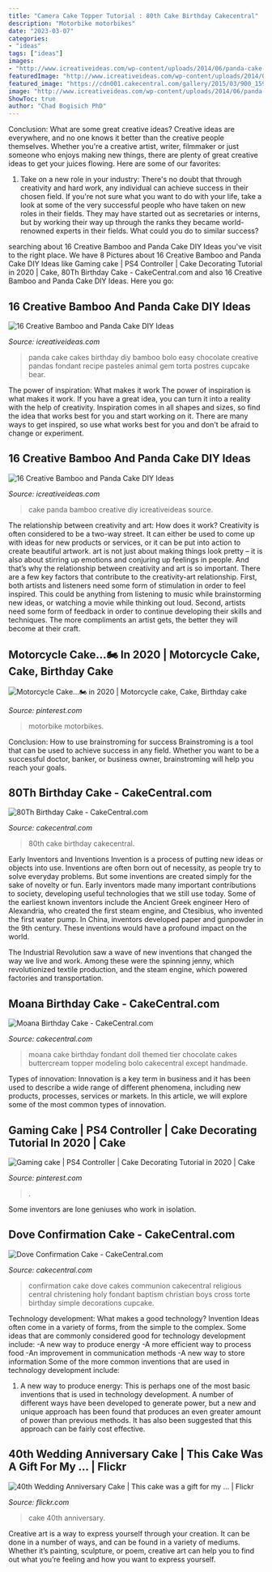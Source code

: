 ```yaml
---
title: "Camera Cake Topper Tutorial : 80th Cake Birthday Cakecentral"
description: "Motorbike motorbikes"
date: "2023-03-07"
categories:
- "ideas"
tags: ["ideas"]
images:
- "http://www.icreativeideas.com/wp-content/uploads/2014/06/panda-cake-8.jpg"
featuredImage: "http://www.icreativeideas.com/wp-content/uploads/2014/06/panda-cake-8.jpg"
featured_image: "https://cdn001.cakecentral.com/gallery/2015/03/900_159323utmO_dove-confirmation-cake.jpg"
image: "http://www.icreativeideas.com/wp-content/uploads/2014/06/panda-cake-8.jpg"
ShowToc: true
author: "Chad Bogisich PhD"
---
```



Conclusion: What are some great creative ideas?
Creative ideas are everywhere, and no one knows it better than the creative people themselves. Whether you're a creative artist, writer, filmmaker or just someone who enjoys making new things, there are plenty of great creative ideas to get your juices flowing. Here are some of our favorites: 
1. Take on a new role in your industry: There's no doubt that through creativity and hard work, any individual can achieve success in their chosen field. If you're not sure what you want to do with your life, take a look at some of the very successful people who have taken on new roles in their fields. They may have started out as secretaries or interns, but by working their way up through the ranks they became world-renowned experts in their fields. What could you do to similar success? 


	

		
searching about 16 Creative Bamboo and Panda Cake DIY Ideas you've visit to the right place. We have 8 Pictures about 16 Creative Bamboo and Panda Cake DIY Ideas like Gaming cake | PS4 Controller | Cake Decorating Tutorial in 2020 | Cake, 80Th Birthday Cake - CakeCentral.com and also 16 Creative Bamboo and Panda Cake DIY Ideas. Here you go:
		
    
## 16 Creative Bamboo And Panda Cake DIY Ideas

<img loading=lazy src="http://www.icreativeideas.com/wp-content/uploads/2014/06/panda-cake-8.jpg" onerror="this.onerror=null;this.src='https://tse1.mm.bing.net/th?id=OIP.8_e-oRUX9hPI1miGQhEZ1AHaGP&amp;pid=15.1';" alt="16 Creative Bamboo and Panda Cake DIY Ideas">

_Source: icreativeideas.com_

>panda cake cakes birthday diy bamboo bolo easy chocolate creative pandas fondant recipe pasteles animal gem torta postres cupcake bear. 

	

The power of inspiration: What makes it work
The power of inspiration is what makes it work. If you have a great idea, you can turn it into a reality with the help of creativity. Inspiration comes in all shapes and sizes, so find the idea that works best for you and start working on it. There are many ways to get inspired, so use what works best for you and don't be afraid to change or experiment.

    
## 16 Creative Bamboo And Panda Cake DIY Ideas

<img loading=lazy src="https://www.icreativeideas.com/wp-content/uploads/2014/06/panda-cake-15.jpg" onerror="this.onerror=null;this.src='https://tse4.mm.bing.net/th?id=OIP.7QRNxpjVD94pFsSxLuMflQHaJ7&amp;pid=15.1';" alt="16 Creative Bamboo and Panda Cake DIY Ideas">

_Source: icreativeideas.com_

>cake panda bamboo creative diy icreativeideas source. 

	

The relationship between creativity and art: How does it work?
Creativity is often considered to be a two-way street. It can either be used to come up with ideas for new products or services, or it can be put into action to create beautiful artwork. art is not just about making things look pretty – it is also about stirring up emotions and conjuring up feelings in people. And that’s why the relationship between creativity and art is so important.
There are a few key factors that contribute to the creativity-art relationship. First, both artists and listeners need some form of stimulation in order to feel inspired. This could be anything from listening to music while brainstorming new ideas, or watching a movie while thinking out loud. Second, artists need some form of feedback in order to continue developing their skills and techniques. The more compliments an artist gets, the better they will become at their craft.

    
## Motorcycle Cake...🏍 In 2020 | Motorcycle Cake, Cake, Birthday Cake

<img loading=lazy src="https://i.pinimg.com/736x/e2/f8/77/e2f877755349b6f3ff50e5927edb84fb.jpg" onerror="this.onerror=null;this.src='https://tse3.mm.bing.net/th?id=OIP.bVQyZDU0sF2VxQ21Qg-5xQHaI4&amp;pid=15.1';" alt="Motorcycle Cake...🏍 in 2020 | Motorcycle cake, Cake, Birthday cake">

_Source: pinterest.com_

>motorbike motorbikes. 

	

Conclusion: How to use brainstroming for success
Brainstroming is a tool that can be used to achieve success in any field. Whether you want to be a successful doctor, banker, or business owner, brainstroming will help you reach your goals.

    
## 80Th Birthday Cake - CakeCentral.com

<img loading=lazy src="https://cdn001.cakecentral.com/gallery/2017/03/900_80th-birthday-cake-92583wOx6o.JPG" onerror="this.onerror=null;this.src='https://tse1.mm.bing.net/th?id=OIP.xHTKTfHYQVHeKeAEwuPm1gHaJ4&amp;pid=15.1';" alt="80Th Birthday Cake - CakeCentral.com">

_Source: cakecentral.com_

>80th cake birthday cakecentral. 

	

Early Inventors and Inventions
Invention is a process of putting new ideas or objects into use. Inventions are often born out of necessity, as people try to solve everyday problems. But some inventions are created simply for the sake of novelty or fun. Early inventors made many important contributions to society, developing useful technologies that we still use today.
Some of the earliest known inventors include the Ancient Greek engineer Hero of Alexandria, who created the first steam engine, and Ctesibius, who invented the first water pump. In China, inventors developed paper and gunpowder in the 9th century. These inventions would have a profound impact on the world.

The Industrial Revolution saw a wave of new inventions that changed the way we live and work. Among these were the spinning jenny, which revolutionized textile production, and the steam engine, which powered factories and transportation.

    
## Moana Birthday Cake - CakeCentral.com

<img loading=lazy src="https://cdn001.cakecentral.com/gallery/2017/05/900_moana-birthday-cake-9211745Cn7r.JPG" onerror="this.onerror=null;this.src='https://tse3.mm.bing.net/th?id=OIP.vPJeVJQkSM3tvdBq56ZeQQHaJ3&amp;pid=15.1';" alt="Moana Birthday Cake - CakeCentral.com">

_Source: cakecentral.com_

>moana cake birthday fondant doll themed tier chocolate cakes buttercream topper modeling bolo cakecentral except handmade. 

	

Types of innovation:
Innovation is a key term in business and it has been used to describe a wide range of different phenomena, including new products, processes, services or markets. In this article, we will explore some of the most common types of innovation.

    
## Gaming Cake | PS4 Controller | Cake Decorating Tutorial In 2020 | Cake

<img loading=lazy src="https://i.pinimg.com/736x/08/96/f3/0896f3bf24dc8e9558346f28fe782d5d.jpg" onerror="this.onerror=null;this.src='https://tse2.mm.bing.net/th?id=OIP.8knz-ktepvmtE4LaNJYJVQHaJ3&amp;pid=15.1';" alt="Gaming cake | PS4 Controller | Cake Decorating Tutorial in 2020 | Cake">

_Source: pinterest.com_

>. 

	

Some inventors are lone geniuses who work in isolation.

    
## Dove Confirmation Cake - CakeCentral.com

<img loading=lazy src="https://cdn001.cakecentral.com/gallery/2015/03/900_159323utmO_dove-confirmation-cake.jpg" onerror="this.onerror=null;this.src='https://tse2.mm.bing.net/th?id=OIP.u8sp3qR22ssRh2S1pzUDdwHaJ4&amp;pid=15.1';" alt="Dove Confirmation Cake - CakeCentral.com">

_Source: cakecentral.com_

>confirmation cake dove cakes communion cakecentral religious central christening holy fondant baptism christian boys cross torte birthday simple decorations cupcake. 

	

Technology development: What makes a good technology?
Invention Ideas often come in a variety of forms, from the simple to the complex. Some ideas that are commonly considered good for technology development include: 
-A new way to produce energy 
-A more efficient way to process food 
-An improvement in communication methods 
-A new way to store information 
Some of the more common inventions that are used in technology development include:


1) A new way to produce energy: This is perhaps one of the most basic inventions that is used in technology development. A number of different ways have been developed to generate power, but a new and unique approach has been found that produces an even greater amount of power than previous methods. It has also been suggested that this approach can be fairly cost effective.

    
## 40th Wedding Anniversary Cake | This Cake Was A Gift For My … | Flickr

<img loading=lazy src="https://live.staticflickr.com/2547/4038156721_324442e421_b.jpg" onerror="this.onerror=null;this.src='https://tse2.mm.bing.net/th?id=OIP.SfNPKvy4Gn_7RAOWJxLrcwHaKX&amp;pid=15.1';" alt="40th Wedding Anniversary Cake | This cake was a gift for my … | Flickr">

_Source: flickr.com_

>cake 40th anniversary. 

	

Creative art is a way to express yourself through your creation. It can be done in a number of ways, and can be found in a variety of mediums. Whether it’s painting, sculpture, or poem, creative art can help you to find out what you’re feeling and how you want to express yourself.

